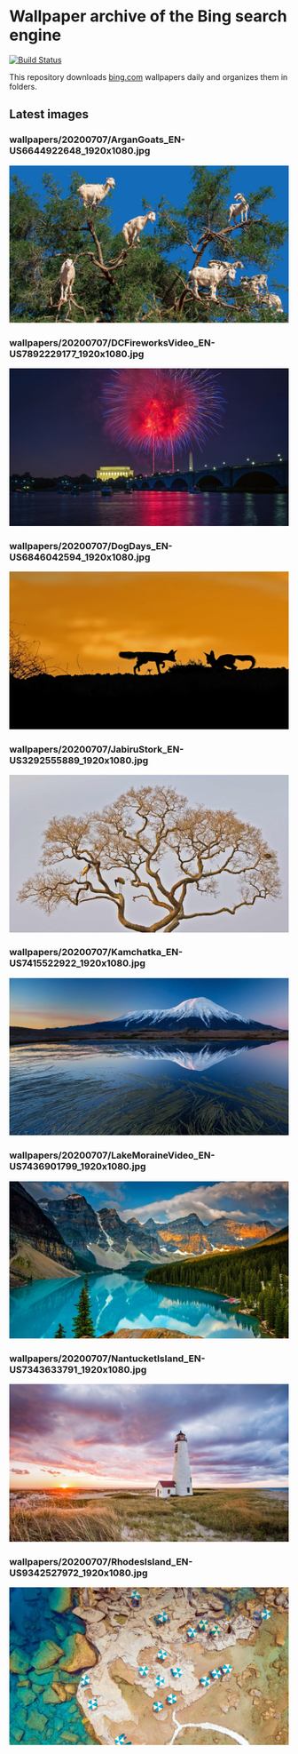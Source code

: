 # Wallpaper archive of the Bing search engine

[![Build Status](https://travis-ci.org/kijart/bing-daily-images-dl.svg?branch=wallpapers)](https://travis-ci.org/kijart/bing-daily-images-dl)

This repository downloads [bing.com](https://www.bing.com) wallpapers daily and organizes them in folders.

## Latest images

<!-- Wallpapers -->

### wallpapers/20200707/ArganGoats_EN-US6644922648_1920x1080.jpg

![wallpapers/20200707/ArganGoats_EN-US6644922648_1920x1080.jpg](wallpapers/20200707/ArganGoats_EN-US6644922648_1920x1080.jpg)

### wallpapers/20200707/DCFireworksVideo_EN-US7892229177_1920x1080.jpg

![wallpapers/20200707/DCFireworksVideo_EN-US7892229177_1920x1080.jpg](wallpapers/20200707/DCFireworksVideo_EN-US7892229177_1920x1080.jpg)

### wallpapers/20200707/DogDays_EN-US6846042594_1920x1080.jpg

![wallpapers/20200707/DogDays_EN-US6846042594_1920x1080.jpg](wallpapers/20200707/DogDays_EN-US6846042594_1920x1080.jpg)

### wallpapers/20200707/JabiruStork_EN-US3292555889_1920x1080.jpg

![wallpapers/20200707/JabiruStork_EN-US3292555889_1920x1080.jpg](wallpapers/20200707/JabiruStork_EN-US3292555889_1920x1080.jpg)

### wallpapers/20200707/Kamchatka_EN-US7415522922_1920x1080.jpg

![wallpapers/20200707/Kamchatka_EN-US7415522922_1920x1080.jpg](wallpapers/20200707/Kamchatka_EN-US7415522922_1920x1080.jpg)

### wallpapers/20200707/LakeMoraineVideo_EN-US7436901799_1920x1080.jpg

![wallpapers/20200707/LakeMoraineVideo_EN-US7436901799_1920x1080.jpg](wallpapers/20200707/LakeMoraineVideo_EN-US7436901799_1920x1080.jpg)

### wallpapers/20200707/NantucketIsland_EN-US7343633791_1920x1080.jpg

![wallpapers/20200707/NantucketIsland_EN-US7343633791_1920x1080.jpg](wallpapers/20200707/NantucketIsland_EN-US7343633791_1920x1080.jpg)

### wallpapers/20200707/RhodesIsland_EN-US9342527972_1920x1080.jpg

![wallpapers/20200707/RhodesIsland_EN-US9342527972_1920x1080.jpg](wallpapers/20200707/RhodesIsland_EN-US9342527972_1920x1080.jpg)

